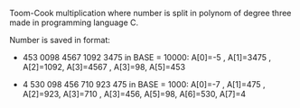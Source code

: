Toom-Cook multiplication where number is split in polynom of degree three made in programming language C.

Number is saved in format:
- 453 0098 4567 1092 3475 in BASE = 10000:
A[0]=-5 , A[1]=3475 , A[2]=1092, A[3]=4567 , A[3]=98, A[5]=453

- 4 530 098 456 710 923 475 in BASE = 1000:
A[0]=-7 , A[1]=475 , A[2]=923, A[3]=710 , A[3]=456, A[5]=98, A[6]=530, A[7]=4
